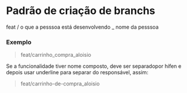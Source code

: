 # Padrão de criação de branchs

feat / o que a pesssoa está desenvolvendo _ nome da pesssoa

### Exemplo

> feat/carrinho_compra_aloisio

Se a funcionalidade tiver nome composto, deve ser separadopor hífen e depois usar underline para separar do responsável, assim:

> feat/carrinho-de-compra_aloisio
